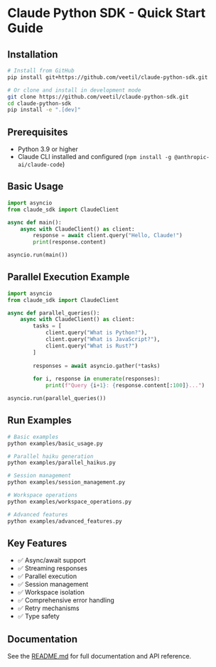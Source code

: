# Claude Python SDK - Quick Start Guide

## Installation

```bash
# Install from GitHub
pip install git+https://github.com/veetil/claude-python-sdk.git

# Or clone and install in development mode
git clone https://github.com/veetil/claude-python-sdk.git
cd claude-python-sdk
pip install -e ".[dev]"
```

## Prerequisites

- Python 3.9 or higher
- Claude CLI installed and configured (`npm install -g @anthropic-ai/claude-code`)

## Basic Usage

```python
import asyncio
from claude_sdk import ClaudeClient

async def main():
    async with ClaudeClient() as client:
        response = await client.query("Hello, Claude!")
        print(response.content)

asyncio.run(main())
```

## Parallel Execution Example

```python
import asyncio
from claude_sdk import ClaudeClient

async def parallel_queries():
    async with ClaudeClient() as client:
        tasks = [
            client.query("What is Python?"),
            client.query("What is JavaScript?"),
            client.query("What is Rust?")
        ]
        
        responses = await asyncio.gather(*tasks)
        
        for i, response in enumerate(responses):
            print(f"Query {i+1}: {response.content[:100]}...")

asyncio.run(parallel_queries())
```

## Run Examples

```bash
# Basic examples
python examples/basic_usage.py

# Parallel haiku generation
python examples/parallel_haikus.py

# Session management
python examples/session_management.py

# Workspace operations
python examples/workspace_operations.py

# Advanced features
python examples/advanced_features.py
```

## Key Features

- ✅ Async/await support
- ✅ Streaming responses
- ✅ Parallel execution
- ✅ Session management
- ✅ Workspace isolation
- ✅ Comprehensive error handling
- ✅ Retry mechanisms
- ✅ Type safety

## Documentation

See the [README.md](README.md) for full documentation and API reference.